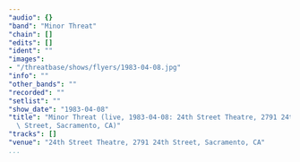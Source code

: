 ```yaml
---
"audio": {}
"band": "Minor Threat"
"chain": []
"edits": []
"ident": ""
"images":
- "/threatbase/shows/flyers/1983-04-08.jpg"
"info": ""
"other_bands": ""
"recorded": ""
"setlist": ""
"show_date": "1983-04-08"
"title": "Minor Threat (live, 1983-04-08: 24th Street Theatre, 2791 24th\
  \ Street, Sacramento, CA)"
"tracks": []
"venue": "24th Street Theatre, 2791 24th Street, Sacramento, CA"
...
```

